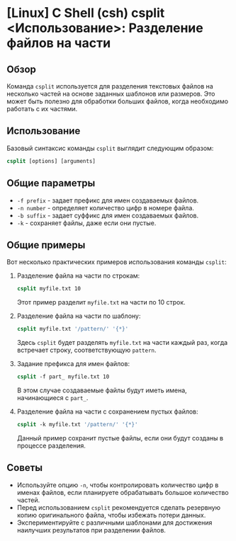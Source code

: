 # [Linux] C Shell (csh) csplit <Использование>: Разделение файлов на части

## Обзор
Команда `csplit` используется для разделения текстовых файлов на несколько частей на основе заданных шаблонов или размеров. Это может быть полезно для обработки больших файлов, когда необходимо работать с их частями.

## Использование
Базовый синтаксис команды `csplit` выглядит следующим образом:

```csh
csplit [options] [arguments]
```

## Общие параметры
- `-f prefix` - задает префикс для имен создаваемых файлов.
- `-n number` - определяет количество цифр в номере файла.
- `-b suffix` - задает суффикс для имен создаваемых файлов.
- `-k` - сохраняет файлы, даже если они пустые.

## Общие примеры
Вот несколько практических примеров использования команды `csplit`:

1. Разделение файла на части по строкам:
   ```csh
   csplit myfile.txt 10
   ```
   Этот пример разделит `myfile.txt` на части по 10 строк.

2. Разделение файла на части по шаблону:
   ```csh
   csplit myfile.txt '/pattern/' '{*}'
   ```
   Здесь `csplit` будет разделять `myfile.txt` на части каждый раз, когда встречает строку, соответствующую `pattern`.

3. Задание префикса для имен файлов:
   ```csh
   csplit -f part_ myfile.txt 10
   ```
   В этом случае создаваемые файлы будут иметь имена, начинающиеся с `part_`.

4. Разделение файла на части с сохранением пустых файлов:
   ```csh
   csplit -k myfile.txt '/pattern/' '{*}'
   ```
   Данный пример сохранит пустые файлы, если они будут созданы в процессе разделения.

## Советы
- Используйте опцию `-n`, чтобы контролировать количество цифр в именах файлов, если планируете обрабатывать большое количество частей.
- Перед использованием `csplit` рекомендуется сделать резервную копию оригинального файла, чтобы избежать потери данных.
- Экспериментируйте с различными шаблонами для достижения наилучших результатов при разделении файлов.